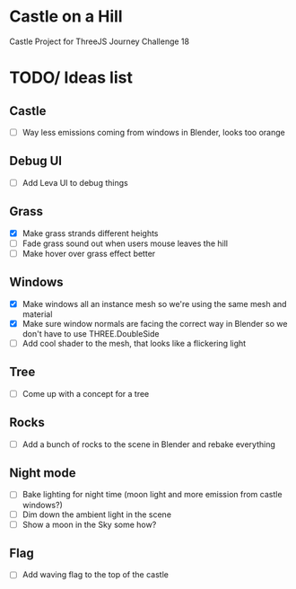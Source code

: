 # Castle on a Hill

Castle Project for ThreeJS Journey Challenge 18

# TODO/ Ideas list

## Castle

- [ ] Way less emissions coming from windows in Blender, looks too orange

## Debug UI

- [ ] Add Leva UI to debug things

## Grass

- [x] Make grass strands different heights
- [ ] Fade grass sound out when users mouse leaves the hill
- [ ] Make hover over grass effect better

## Windows

- [x] Make windows all an instance mesh so we're using the same mesh and material
- [x] Make sure window normals are facing the correct way in Blender so we don't have to use THREE.DoubleSide
- [ ] Add cool shader to the mesh, that looks like a flickering light

## Tree

- [ ] Come up with a concept for a tree

## Rocks

- [ ] Add a bunch of rocks to the scene in Blender and rebake everything

## Night mode

- [ ] Bake lighting for night time (moon light and more emission from castle windows?)
- [ ] Dim down the ambient light in the scene
- [ ] Show a moon in the Sky some how?

## Flag

- [ ] Add waving flag to the top of the castle
